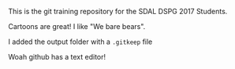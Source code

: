 This is the git training repository for the SDAL DSPG 2017 Students.

Cartoons are great!
I like "We bare bears".

I added the output folder with a `.gitkeep` file

Woah github has a text editor!
